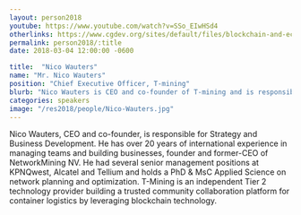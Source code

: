 ```yaml
---
layout: person2018
youtube: https://www.youtube.com/watch?v=SSo_EIwHSd4 
otherlinks: https://www.cgdev.org/sites/default/files/blockchain-and-economic-development-hype-vs-reality_0.pdf
permalink: person2018/:title
date: 2018-03-04 12:00:00 -0600

title:  "Nico Wauters"
name: "Mr. Nico Wauters"
position: "Chief Executive Officer, T-mining"
blurb: "Nico Wauters is CEO and co-founder of T-mining and is responsible for Strategy and Business Development."
categories: speakers
image: "/res2018/people/Nico-Wauters.jpg"
---
```


Nico Wauters, CEO and co-founder, is responsible for Strategy and Business Development. He has over 20 years of international experience in managing teams and building businesses, founder and former-CEO of NetworkMining NV. He had several senior management positions at KPNQwest, Alcatel and Tellium and holds a PhD & MsC Applied Science on network planning and optimization. T-Mining is an independent Tier 2 technology provider building a trusted community collaboration platform for container logistics by leveraging blockchain technology.